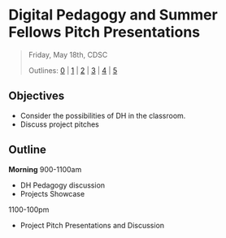 # Digital Pedagogy and Summer Fellows Pitch Presentations

> Friday, May 18th, CDSC
> 
> Outlines: [0](day-0.md) | [1](day-1.md) | [2](day-2.md) | [3](day-3.md) | [4](day-4.md) | [5](day-5.md)

## Objectives

- Consider the possibilities of DH in the classroom.
- Discuss project pitches

## Outline

**Morning** 
900-1100am

- DH Pedagogy discussion
- Projects Showcase

1100-100pm
- Project Pitch Presentations and Discussion
